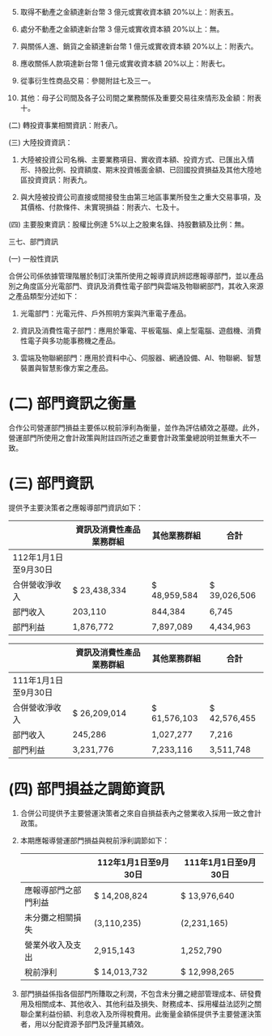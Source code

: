
5. 取得不動產之金額達新台幣 3 億元或實收資本額 20%以上：附表五。

6. 處分不動產之金額達新台幣 3 億元或實收資本額 20%以上：無。

7. 與關係人進、銷貨之金額達新台幣 1 億元或實收資本額 20%以上：附表六。

8. 應收關係人款項達新台幣 1 億元或實收資本額 20%以上：附表七。

9. 從事衍生性商品交易：參閱附註七及三一。

10. 其他：母子公司間及各子公司間之業務關係及重要交易往來情形及金額：附表十。

(二) 轉投資事業相關資訊：附表八。

(三) 大陸投資資訊：

1. 大陸被投資公司名稱、主要業務項目、實收資本額、投資方式、已匯出入情形、持股比例、投資額度、期末投資帳面金額、已回國投資損益及其他大陸地區投資資訊：附表九。

2. 與大陸被投資公司直接或間接發生由第三地區事業所發生之重大交易事項，及其價格、付款條件、未實現損益：附表六、七及十。

(四) 主要股東資訊：股權比例達 5%以上之股東名錄、持股數額及比例：無。

三七、部門資訊

(一) 一般性資訊

合併公司係依據管理階層於制訂決策所使用之報導資訊辨認應報導部門，並以產品別之角度區分光電部門、資訊及消費性電子部門與雲端及物聯網部門，其收入來源之產品類型分述如下：

1. 光電部門：光電元件、戶外照明方案與汽車電子產品。

2. 資訊及消費性電子部門：應用於筆電、平板電腦、桌上型電腦、遊戲機、消費性電子與多功能事務機之產品。

3. 雲端及物聯網部門：應用於資料中心、伺服器、網通設備、AI、物聯網、智慧裝置與智慧影像方案之產品。
# (二) 部門資訊之衡量

合作公司營運部門損益主要係以稅前淨利為衡量，並作為評估績效之基礎。此外，營運部門所使用之會計政策與附註四所述之重要會計政策彙總說明並無重大不一致。

# (三) 部門資訊

提供予主要決策者之應報導部門資訊如下：

|                      | 資訊及消費性產品業務群組 | 其他業務群組 | 合計         |
|----------------------|----------------------------|--------------|--------------|
| 112年1月1日至9月30日 |                            |              |              |
| 合併營收淨收入       | $ 23,438,334               | $ 48,959,584 | $ 39,026,506 | $ 111,424,424 |
| 部門收入             | 203,110                    | 844,384      | 6,745        | (1,054,239)  |
| 部門利益             | 1,876,772                  | 7,897,089    | 4,434,963    | 14,208,824   |

|                      | 資訊及消費性產品業務群組 | 其他業務群組 | 合計         |
|----------------------|----------------------------|--------------|--------------|
| 111年1月1日至9月30日 |                            |              |              |
| 合併營收淨收入       | $ 26,209,014               | $ 61,576,103 | $ 42,576,455 | $ 130,361,572 |
| 部門收入             | 245,286                    | 1,027,277    | 7,216        | (1,279,779)  |
| 部門利益             | 3,231,776                  | 7,233,116    | 3,511,748    | 13,976,640   |

# (四) 部門損益之調節資訊

1. 合併公司提供予主要營運決策者之來自自損益表內之營業收入採用一致之會計政策。

2. 本期應報導營運部門損益與稅前淨利調節如下：

   |                      | 112年1月1日至9月30日 | 111年1月1日至9月30日 |
   |----------------------|----------------------|----------------------|
   | 應報導部門之部門利益 | $ 14,208,824         | $ 13,976,640         |
   | 未分攤之相關損失     | (3,110,235)          | (2,231,165)          |
   | 營業外收入及支出     | 2,915,143            | 1,252,790            |
   | 稅前淨利             | $ 14,013,732         | $ 12,998,265         |

3. 部門損益係指各個部門所賺取之利潤，不包含未分攤之總部管理成本、研發費用及相關成本、其他收入、其他利益及損失、財務成本、採用權益法認列之關聯企業利益份額、利息收入及所得稅費用。此衡量金額係提供予主要營運決策者，用以分配資源予部門及評量其績效。